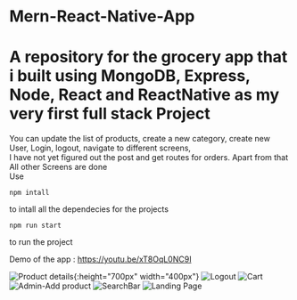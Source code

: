 # Mern-React-Native-App
# A repository for the grocery app that i built using MongoDB, Express, Node, React and ReactNative as my very first full stack Project <br/>
 You can update the list of products, create a new category, create new User, Login, logout, navigate to different screens, <br/> 
 I have not yet figured out the post and get routes for orders. Apart from that All other Screens are done <br/>
Use 
```
npm intall 
```
to intall all the dependecies for the projects 

```
npm run start
```
to run the project

Demo of the app : https://youtu.be/xT8OqL0NC9I

![Product details](https://user-images.githubusercontent.com/58248543/150894211-1cfa3bc1-0e36-4747-86a3-369824645447.png){:height="700px" width="400px"}
![Logout](https://user-images.githubusercontent.com/58248543/150894219-a427cbe0-bbd5-4905-aa4d-943e209b2b09.png)
![Cart](https://user-images.githubusercontent.com/58248543/150894221-96f20902-3df6-416c-a0c3-53a0c5c34b9b.png)
![Admin-Add product](https://user-images.githubusercontent.com/58248543/150894225-5c903e5a-c154-44e5-bea2-cf6bbbb4aacf.png)
![SearchBar](https://user-images.githubusercontent.com/58248543/150894230-af8bab9e-2d2d-49ca-bc63-d5fa56059b88.png)
![Landing Page](https://user-images.githubusercontent.com/58248543/150894234-091d136b-34ae-4000-8ae5-ff0c353a0525.png)
